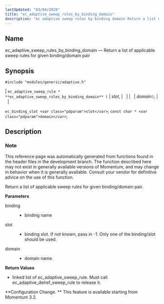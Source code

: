```yaml
---
lastUpdated: "03/04/2020"
title: "ec_adaptive_sweep_rules_by_binding_domain"
description: "ec adaptive sweep rules by binding domain Return a list of applicable sweep rules for given binding domain pair ec adaptive sweep rule ec adaptive sweep rules by binding domain slot domain ec binding slot slot const char domain This reference page was automatically generated from functions found in the..."
---
```


<a name="apis.ec_adaptive_sweep_rules_by_binding_domain"></a> 
## Name

ec_adaptive_sweep_rules_by_binding_domain — Return a list of applicable sweep rules for given binding/domain pair

## Synopsis

`#include "modules/generic/adaptive.h"`

| `ec_adaptive_sweep_rule * **ec_adaptive_sweep_rules_by_binding_domain** (` | <var class="pdparam">slot</var>, |   |
|   | <var class="pdparam">domain</var>`)`; |   |

`ec_binding_slot <var class="pdparam">slot</var>`;
`const char * <var class="pdparam">domain</var>`;<a name="idp46773200"></a> 
## Description

### Note

This reference page was automatically generated from functions found in the header files in the development branch. The function described here may not exist in generally available versions of Momentum, and may change in behavior when it is generally available. Consult your vendor for definitive advice on the use of this function.

Return a list of applicable sweep rules for given binding/domain pair.

**<a name="idp46776112"></a> Parameters**

<dl class="variablelist">

<dt>binding</dt>

<dd>

- binding name

</dd>

<dt>slot</dt>

<dd>

- binding slot. If not known, pass in -1\. Only one of the binding/slot should be used.

</dd>

<dt>domain</dt>

<dd>

- domain name.

</dd>

</dl>

**<a name="idp46782576"></a> Return Values**

- linked list of ec_adaptive_sweep_rule. Must call ec_adaptive_delref_sweep_rule to release it.

**Configuration Change. ** This feature is available starting from Momentum 3.2.